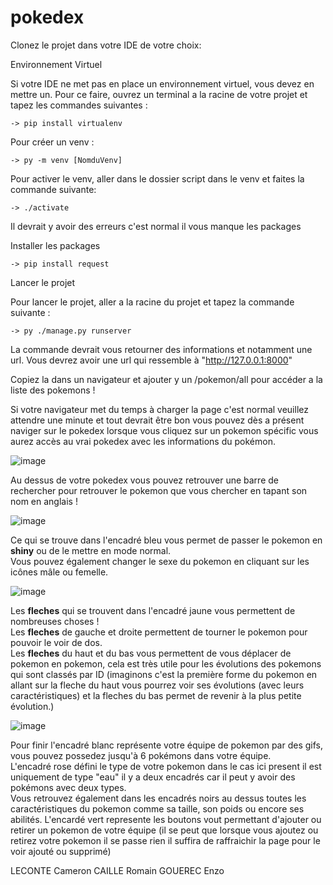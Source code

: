 # pokedex

Clonez le projet dans votre IDE de votre choix:

Environnement Virtuel

Si votre IDE ne met pas en place un environnement virtuel,
vous devez en mettre un. Pour ce faire, ouvrez un terminal a la racine de votre projet
et tapez les commandes suivantes :

    -> pip install virtualenv

Pour créer un venv :

    -> py -m venv [NomduVenv]

Pour activer le venv, aller dans le dossier script dans le venv et faites la commande suivante:

    -> ./activate

Il devrait y avoir des erreurs c'est normal il vous manque les packages

Installer les packages

    -> pip install request

Lancer le projet

Pour lancer le projet, aller a la racine du projet et tapez la commande suivante :

    -> py ./manage.py runserver

La commande devrait vous retourner des informations et notamment une url.
Vous devrez avoir une url qui ressemble à "http://127.0.0.1:8000"

Copiez la dans un navigateur et ajouter y un /pokemon/all pour accéder a la liste des pokemons !

Si votre navigateur met du temps à charger la page c'est normal veuillez attendre une minute et tout devrait être bon vous pouvez dès a présent naviger sur le pokedex lorsque vous cliquez sur un pokemon spécific vous aurez accès au vrai pokedex avec les informations du pokémon.

![image](https://user-images.githubusercontent.com/75785249/203160881-6d7e8cf7-5681-4dd9-bb85-2ed52d9fb16a.png)

Au dessus de votre pokedex vous pouvez retrouver une barre de rechercher pour retrouver le pokemon que vous chercher en tapant son nom en anglais !

![image](https://user-images.githubusercontent.com/75785249/203129867-b06e24d6-661a-45ae-9415-189835f91565.png)

Ce qui se trouve dans l'encadré bleu vous permet de passer le pokemon en __shiny__ ou de le mettre en mode normal. <br>
Vous pouvez également changer le sexe du pokemon en cliquant sur les icônes mâle ou femelle.

![image](https://user-images.githubusercontent.com/75785249/203130492-92247e4e-1ef3-4fa7-ade5-c0930c34fb0b.png)

Les __fleches__ qui se trouvent dans l'encadré jaune vous permettent de nombreuses choses ! <br>
Les __fleches__ de gauche et droite permettent de tourner le pokemon pour pouvoir le voir de dos. <br>
Les __fleches__ du haut et du bas vous permettent de vous déplacer de pokemon en pokemon, cela est très utile pour les évolutions des pokemons qui sont classés par ID (imaginons c'est la première forme du pokemon en allant sur la fleche du haut vous pourrez voir ses évolutions (avec leurs caractéristiques) et la fleches du bas permet de revenir à la plus petite évolution.)

![image](https://user-images.githubusercontent.com/75785249/203132276-d3665d04-b75b-4d94-8c45-56de510b2bbe.png)

Pour finir l'encadré blanc représente votre équipe de pokemon par des gifs, vous pouvez possedez jusqu'à 6 pokémons dans votre équipe. <br>
L'encadré rose défini le type de votre pokemon dans le cas ici present il est uniquement de type "eau" il y a deux encadrés car il peut y avoir des pokémons avec deux types. <br>
Vous retrouvez également dans les encadrés noirs au dessus toutes les caractéristiques du pokemon comme sa taille, son poids ou encore ses abilités.
L'encardé vert represente les boutons vout permettant d'ajouter ou retirer un pokemon de votre équipe (il se peut que lorsque vous ajoutez ou retirez votre pokemon il se passe rien il suffira de raffraichir la page pour le voir ajouté ou supprimé)

LECONTE Cameron
CAILLE Romain
GOUEREC Enzo

